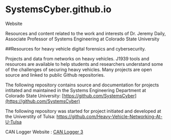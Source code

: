 # SystemsCyber.github.io
Website

Resources and content related to the work and interests of Dr. Jeremy Daily, Associate Professor of Systems Engineering at Colorado State University

##Resources for heavy vehicle digital forensics and cybersecurity.

Projects and data from networks on heavy vehicles. J1939 tools and resources are available to help students and researchers understand some of the challenges of securing heavy vehicles. Many projects are open source and linked to public Github repositories.

The following repository contains source and documentation for projects intitated and maintained in the Systems Engineering Department at Colorado State University: [https://github.com/SystemsCyber](https://github.com/SystemsCyber)

The following repository was started for project initiated and developed at the Universtity of Tulsa: https://github.com/Heavy-Vehicle-Networking-At-U-Tulsa

CAN Logger Website :
[CAN Logger 3](https://systemscyber.github.io/CAN-Logger-3)
